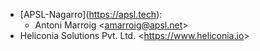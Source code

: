 - \[APSL-Nagarro\](<https://apsl.tech>):
  - Antoni Marroig \<<amarroig@apsl.net>\>
- Heliconia Solutions Pvt. Ltd. \<<https://www.heliconia.io>\>
